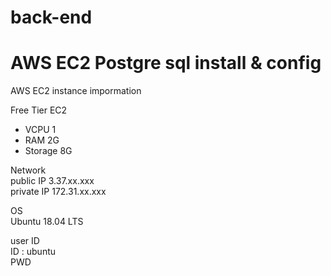 # back-end

# AWS EC2 Postgre sql install & config

AWS EC2 instance impormation

Free Tier EC2
* VCPU 1
* RAM 2G
* Storage 8G
    
Network    
public IP 3.37.xx.xxx    
private IP 172.31.xx.xxx

OS    
Ubuntu 18.04 LTS    
    
user ID    
ID : ubuntu    
PWD
